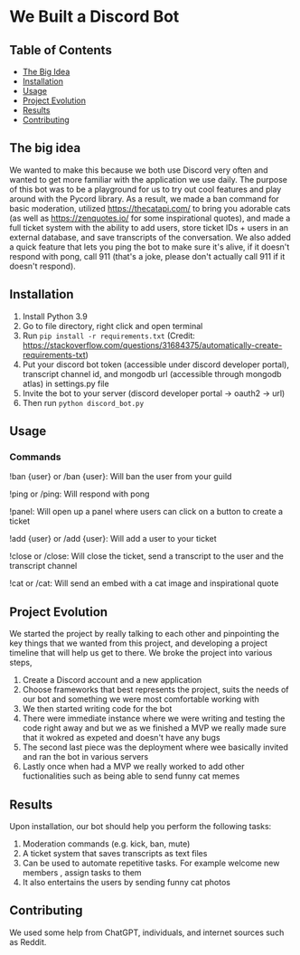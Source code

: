 # We Built a Discord Bot

## Table of Contents

- [The Big Idea](#the-Big-Idea)
- [Installation](#installation)
- [Usage](#usage)
- [Project Evolution](#project-evolution)
- [Results](#results)
- [Contributing](#contributing)


## The big idea
We wanted to make this because we both use Discord very often and wanted to get more familiar with the application we use daily. The purpose of this bot was to be a playground for us to try out cool features and play around with the Pycord library. As a result, we made a ban command for basic moderation, utilized https://thecatapi.com/ to bring you adorable cats (as well as https://zenquotes.io/ for some inspirational quotes), and made a full ticket system with the ability to add users, store ticket IDs + users in an external database, and save transcripts of the conversation. We also added a quick feature that lets you ping the bot to make sure it's alive, if it doesn't respond with pong, call 911 (that's a joke, please don't actually call 911 if it doesn't respond).


## Installation
1. Install Python 3.9 
2. Go to file directory, right click and open terminal
3. Run `pip install -r requirements.txt` (Credit: https://stackoverflow.com/questions/31684375/automatically-create-requirements-txt)
4. Put your discord bot token (accessible under discord developer portal), transcript channel id, and mongodb url (accessible through mongodb atlas) in settings.py file
5. Invite the bot to your server (discord developer portal -> oauth2 -> url)
6. Then run `python discord_bot.py` 

## Usage


### Commands
!ban {user} or /ban {user}: Will ban the user from your guild

!ping or /ping: Will respond with pong

!panel: Will open up a panel where users can click on a button to create a ticket

!add {user} or /add {user}: Will add a user to your ticket

!close or /close: Will close the ticket, send a transcript to the user and the transcript channel

!cat or /cat: Will send an embed with a cat image and inspirational quote


## Project Evolution
We started the project by really talking to each other and pinpointing the key things that we wanted from this project, and developing a project timeline that will help us get to there. We broke the project into various steps,

1. Create a Discord account and a new application
2. Choose frameworks that best represents the project, suits the needs of our bot and something we were most comfortable working with
3. We then started writing code for the bot
4. There were immediate instance where we were writing and testing the code right away and but we as we finished a MVP we really made sure that it wokred as expeted and doesn't have any bugs 
7. The second last piece was the deployment where wee basically invited and ran the bot in various servers
8. Lastly once when had a MVP we really worked to add other fuctionalities such as being able to send funny cat memes 


## Results
Upon installation, our bot should help you perform the following tasks:

1. Moderation commands (e.g. kick, ban, mute)
2. A ticket system that saves transcripts as text files
3. Can be used to automate repetitive tasks. For example welcome new members , assign tasks to them
4. It also entertains the users by sending funny cat photos


## Contributing
We used some help from ChatGPT, individuals, and internet sources such as Reddit.
